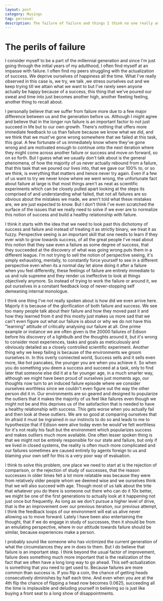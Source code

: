 ```yaml
---
layout: post
category: Musings
tag: personal
description: The failure of failure and things I think no one really addresses
---
```


# The perils of failure


I consider myself to be a part of the millennial generation and since I'm just going through the initial years of my adulthood, I often find myself at an impasse with failure. I often find my peers struggling with the actualization of success. We deprive ourselves of happiness all the time. What I've really observed in this case is, we try, we talk ,we stress ourselves out and we keep trying till we attain what we want to but I've rarely seen anyone actually be happy because of a success, this thing that we've poured our sweat and time into just becomes another high, another fleeting feeling, another thing to recall about.

I personally believe that we suffer from failure more due to a few major difference between us and the generation before us. Although I might agree and believe that in the longer run failure is an important factor to not just succeed in life but to our own growth. There's nothing that offers more immediate feedback to us than failure because we know what we did, and we think that we must've gone wrong somewhere that we failed at this task, this goal. A few fortunate of us immediately know where they've gone wrong and are motivated enough to continue onto the next iteration where they might come across another failure or success and move on forward, so on so forth. But I guess what we usually don't talk about is the general phenomena, of how the majority of us never actually rebound from a failure, that this task that we poured our lives into, that we gave our 100% to, or so we think, is everything that matters and hence never try again. Even if a few of us want to try we never know where we went wrong, the unfortunate fact about failure at large is that most things aren't as neat as scientific experiments which can be closely pulled apart looking at the steps its comprised of and understanding what failed, that not all failures are so obvious about the mistakes we made, we aren't told what these mistakes are, we are just expected to know. But I don't think I've even scratched the surface of the issues that we really need to solve if we ever are to normalize this notion of success and build a healthy relationship with failure.

I think it starts with the idea that we need to look past this dichotomy of success and failure and instead of treating it as strictly binary, we treat it as fuzzy. Perspective seeing is an important skill that one needs to learn if they ever wish to grow towards success, of all the great people I've read about this notion that they saw even a failure as some degree of success, that they succeeded at the discovery of what was going wrong puts them in a different league. I'm not trying to sell the notion of perspective seeing, it's simply exhausting, mentally, to constantly force yourself to see in a different perspective even when its a normal day let alone doing it after a failure when you feel  differently, these feelings of failure are entirely immediate to us and rule supreme and they render us ineffective to look at things objectively anymore. So instead of trying to work the failure or around it, we put ourselves in a constant feedback loop of never-stopping self demeaning internal monologue.

I think one thing I've not really spoken about is how did we even arrive here. Majorly it is because of the glorification of both failure and success. We see too many people talk about their failure and how they moved past it and how they learned from it and this mostly just makes us more sad that we can't even figure out what our failure is about or why we do not have this "learning" attitude of critically analysing our failure at all. One prime example or instance we are often given is the 20000 failures of Edison before his discovery of a lightbulb and the thoughts around it, but it's wrong to consider most experiences, tasks and goals as meticulously and obviously detailed as a closely controlled scientific experiment. Another thing why we keep failing is because of the environments we groom ourselves in. In this overly connected world, Success sells and it sells even more, like hot pancakes, the younger you are when you achieve it. So when you do something you deem a success and succeed at a task, only to find later that someone else did it at a far younger age, in a much smarter way, although we might have been proud of ourselves just moments ago, our thoughts now turn to an induced failure episode where we consider ourselves worthless since we couldn't even figure out the way the other person did it in. Our environments are so geared and designed to popularize the outliers that it makes the majority of us feel like failures even though we might not be and this deprives us of the satisfaction that is needed to have a healthy relationship with success.  This gets worse when you actually fail and then look at these outliers. We are so good at comparing ourselves that Im afraid it must be ingrained in our instincts to do so and leads to me to hypothesize that if Edison were alive today even he would've felt worthless for it's not really his fault but the environment which popularizes success and makes outliers much more available. One often lesser spoken thing is that we might not be entirely responsible for our state and failure, but only if we lived in closed systems, the reality is often much more complicated and our failures sometimes are caused entirely by agents foreign to us and blaming your own self for this is a very poor way of evaluation.

I think to solve this problem, one place we need to start at is the rejection of comparison, or the rejection of study of successes, that the reason successes in older times felt a lot more relatable was because they were from relatively older people whom we deemed wise and we ourselves think that we will also succeed with age. Though most of us talk about the trite that whatever you do there is someone out there who can do it 10x better, we might be one of the first generations to actually look at it happening not just once but frequently. As long as we don't pursue a higher level of drive, that is the an improvement over our previous iteration, our previous attempt, I think the feedback loops of our environment will eat us alive never allowing us to move forward. Lately I have been also entertaining the thought, that if we do engage in study of successes, then it should be from an emulating perspective, where in our attitude towards failure should be similar, because experiences make a person.

I probably sound like someone who has victimized the current generation of what the circumstances they are in does to them. But I do believe that failure is an important step. I think beyond the usual factor of improvement, failure does something much more important that is the realization of the fact that we often have a long long way to go ahead. This self-actualization is something that you need to get used to. Because failures are more common than success is. If you flip a coin, the chance of getting heads consecutively diminishes by half each time. And even when you are at the 4th flip the chance of flipping a head now becomes 0.0625, succeeding all the time is implausible and deluding yourself in believing so is just like buying a front seat to a long show of disappointments.
